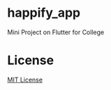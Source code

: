 # happify_app

Mini Project on Flutter for College


# License
<a href="https://github.com/Afroz-Shaikh/happify-app/blob/master/LICENSE">MIT License</a>

